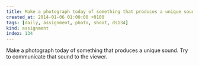 ```yaml
---
title: Make a photograph today of something that produces a unique sound. Try to communicate that sound to the viewer.
created_at: 2014-01-06 01:00:00 +0100
tags: [daily, assignment, photo, shoot, ds134]
kind: assignment
index: 134
---
```


Make a photograph today of something that produces a unique sound. Try to communicate that sound to the viewer.
